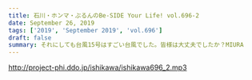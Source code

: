 ```yaml
---
title: 石川・ホンマ・ぶるんのBe-SIDE Your Life! vol.696-2
date: September 26, 2019
tags: ['2019', 'September 2019', 'vol.696']
draft: false
summary: それにしても台風15号はすごい台風でした。皆様は大丈夫でしたか？MIURA
---
```


http://project-phi.ddo.jp/ishikawa/ishikawa696_2.mp3